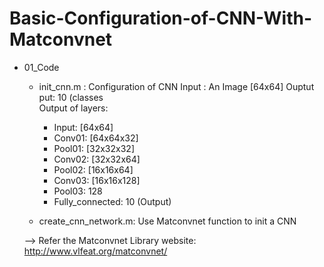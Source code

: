 # Basic-Configuration-of-CNN-With-Matconvnet

- 01_Code
  + init_cnn.m : Configuration of CNN
      Input : An Image [64x64]
      Ouptut put: 10 (classes      
      Output of layers:  
             
      + Input:  [64x64]
      + Conv01: [64x64x32]
      + Pool01: [32x32x32]
      + Conv02: [32x32x64]
      + Pool02: [16x16x64]
      + Conv03: [16x16x128]
      + Pool03: 128
      + Fully_connected: 10 (Output)
      
  + create_cnn_network.m: Use Matconvnet function to init a CNN 
  
  --> Refer the Matconvnet Library website: http://www.vlfeat.org/matconvnet/  
